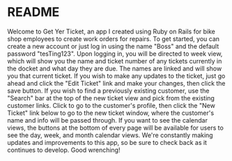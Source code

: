 # README

Welcome to Get Yer Ticket, an app I created using Ruby on Rails for bike shop employees to create work orders for repairs. To get started, you can create a new account or just log in using the name "Boss" and the default password "tesTing123". Upon logging in, you will be directed to week view, which will show you the name and ticket number of any tickets currently in the docket and what day they are due. The names are linked and will show you that current ticket. If you wish to make any updates to the ticket, just go ahead and click the "Edit Ticket" link and make your changes, then click the save button. 
If you wish to find a previously existing customer, use the "Search" bar at the top of the new ticket view and pick from the existing customer links. Click to go to the customer's profile, then click the "New Ticket" link below to go to the new ticket window, where the customer's name and info will be passed through.
If you want to see the calendar views, the buttons at the bottom of every page will be available for users to see the day, week, and month calendar views.
We're constantly making updates and improvements to this app, so be sure to check back as it continues to develop. 
Good wrenching!